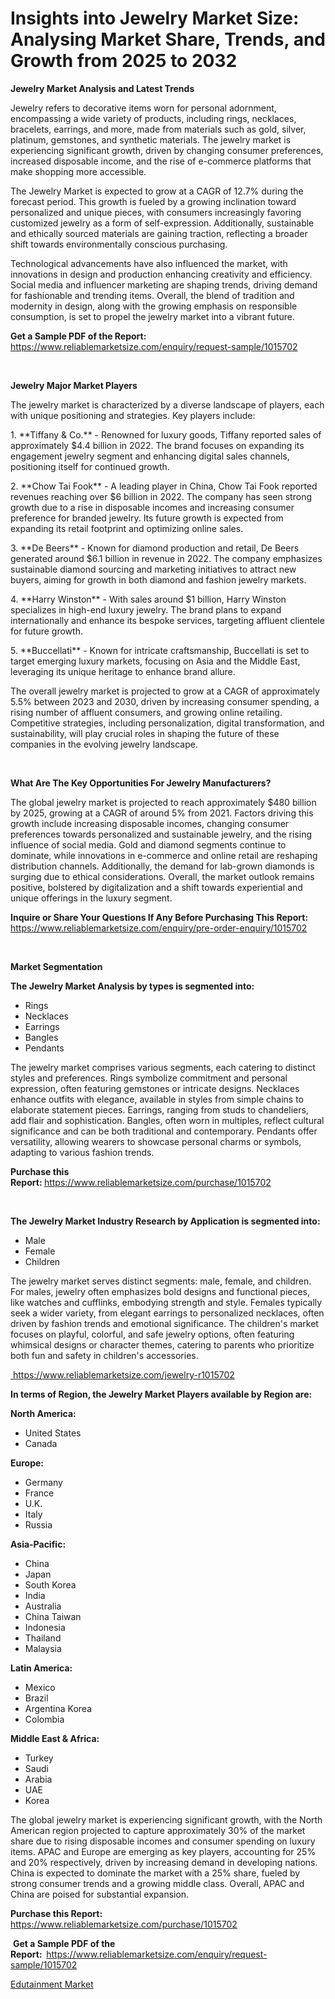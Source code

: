 <p><h1>Insights into Jewelry Market Size: Analysing Market Share, Trends, and Growth from 2025 to 2032</h1></p><p><strong>Jewelry Market Analysis and Latest Trends</strong></p>
<p><p>Jewelry refers to decorative items worn for personal adornment, encompassing a wide variety of products, including rings, necklaces, bracelets, earrings, and more, made from materials such as gold, silver, platinum, gemstones, and synthetic materials. The jewelry market is experiencing significant growth, driven by changing consumer preferences, increased disposable income, and the rise of e-commerce platforms that make shopping more accessible.</p><p>The Jewelry Market is expected to grow at a CAGR of 12.7% during the forecast period. This growth is fueled by a growing inclination toward personalized and unique pieces, with consumers increasingly favoring customized jewelry as a form of self-expression. Additionally, sustainable and ethically sourced materials are gaining traction, reflecting a broader shift towards environmentally conscious purchasing.</p><p>Technological advancements have also influenced the market, with innovations in design and production enhancing creativity and efficiency. Social media and influencer marketing are shaping trends, driving demand for fashionable and trending items. Overall, the blend of tradition and modernity in design, along with the growing emphasis on responsible consumption, is set to propel the jewelry market into a vibrant future.</p></p>
<p><strong>Get a Sample PDF of the Report:&nbsp;</strong> <a href="https://www.reliablemarketsize.com/enquiry/request-sample/1015702?utm_campaign=2628&utm_medium=2&utm_source=Github&utm_content=ia&utm_term=05042025&utm_id=jewelry">https://www.reliablemarketsize.com/enquiry/request-sample/1015702</a></p>
<p>&nbsp;</p>
<p><strong>Jewelry Major Market Players</strong></p>
<p><p>The jewelry market is characterized by a diverse landscape of players, each with unique positioning and strategies. Key players include:</p><p>1. **Tiffany & Co.** - Renowned for luxury goods, Tiffany reported sales of approximately $4.4 billion in 2022. The brand focuses on expanding its engagement jewelry segment and enhancing digital sales channels, positioning itself for continued growth.</p><p>2. **Chow Tai Fook** - A leading player in China, Chow Tai Fook reported revenues reaching over $6 billion in 2022. The company has seen strong growth due to a rise in disposable incomes and increasing consumer preference for branded jewelry. Its future growth is expected from expanding its retail footprint and optimizing online sales.</p><p>3. **De Beers** - Known for diamond production and retail, De Beers generated around $6.1 billion in revenue in 2022. The company emphasizes sustainable diamond sourcing and marketing initiatives to attract new buyers, aiming for growth in both diamond and fashion jewelry markets.</p><p>4. **Harry Winston** - With sales around $1 billion, Harry Winston specializes in high-end luxury jewelry. The brand plans to expand internationally and enhance its bespoke services, targeting affluent clientele for future growth.</p><p>5. **Buccellati** - Known for intricate craftsmanship, Buccellati is set to target emerging luxury markets, focusing on Asia and the Middle East, leveraging its unique heritage to enhance brand allure.</p><p>The overall jewelry market is projected to grow at a CAGR of approximately 5.5% between 2023 and 2030, driven by increasing consumer spending, a rising number of affluent consumers, and growing online retailing. Competitive strategies, including personalization, digital transformation, and sustainability, will play crucial roles in shaping the future of these companies in the evolving jewelry landscape.</p></p>
<p>&nbsp;</p>
<p><strong>What Are The Key Opportunities For Jewelry Manufacturers?</strong></p>
<p><p>The global jewelry market is projected to reach approximately $480 billion by 2025, growing at a CAGR of around 5% from 2021. Factors driving this growth include increasing disposable incomes, changing consumer preferences towards personalized and sustainable jewelry, and the rising influence of social media. Gold and diamond segments continue to dominate, while innovations in e-commerce and online retail are reshaping distribution channels. Additionally, the demand for lab-grown diamonds is surging due to ethical considerations. Overall, the market outlook remains positive, bolstered by digitalization and a shift towards experiential and unique offerings in the luxury segment.</p></p>
<p><strong>Inquire or Share Your Questions If Any Before Purchasing This Report:</strong> <a href="https://www.reliablemarketsize.com/enquiry/pre-order-enquiry/1015702?utm_campaign=2628&utm_medium=2&utm_source=Github&utm_content=ia&utm_term=05042025&utm_id=jewelry">https://www.reliablemarketsize.com/enquiry/pre-order-enquiry/1015702</a></p>
<p>&nbsp;</p>
<p><strong>Market Segmentation</strong></p>
<p><strong>The Jewelry Market Analysis by types is segmented into:</strong></p>
<p><ul><li>Rings</li><li>Necklaces</li><li>Earrings</li><li>Bangles</li><li>Pendants</li></ul></p>
<p><p>The jewelry market comprises various segments, each catering to distinct styles and preferences. Rings symbolize commitment and personal expression, often featuring gemstones or intricate designs. Necklaces enhance outfits with elegance, available in styles from simple chains to elaborate statement pieces. Earrings, ranging from studs to chandeliers, add flair and sophistication. Bangles, often worn in multiples, reflect cultural significance and can be both traditional and contemporary. Pendants offer versatility, allowing wearers to showcase personal charms or symbols, adapting to various fashion trends.</p></p>
<p><strong>Purchase this Report:&nbsp;</strong><a href="https://www.reliablemarketsize.com/purchase/1015702?utm_campaign=2628&utm_medium=2&utm_source=Github&utm_content=ia&utm_term=05042025&utm_id=jewelry">https://www.reliablemarketsize.com/purchase/1015702</a></p>
<p>&nbsp;</p>
<p><strong>The Jewelry Market Industry Research by Application is segmented into:</strong></p>
<p><ul><li>Male</li><li>Female</li><li>Children</li></ul></p>
<p><p>The jewelry market serves distinct segments: male, female, and children. For males, jewelry often emphasizes bold designs and functional pieces, like watches and cufflinks, embodying strength and style. Females typically seek a wider variety, from elegant earrings to personalized necklaces, often driven by fashion trends and emotional significance. The children's market focuses on playful, colorful, and safe jewelry options, often featuring whimsical designs or character themes, catering to parents who prioritize both fun and safety in children's accessories.</p></p>
<p><a href="https://www.reliablemarketsize.com/jewelry-r1015702?utm_campaign=2628&utm_medium=2&utm_source=Github&utm_content=ia&utm_term=05042025&utm_id=jewelry">&nbsp;https://www.reliablemarketsize.com/jewelry-r1015702</a></p>
<p><strong>In terms of Region, the Jewelry Market Players available by Region are:</strong></p>
<p>
    <p> <strong> North America: </strong>
        <ul>
            <li>United States</li>
            <li>Canada</li>
        </ul>
        </p> 
    <p> <strong> Europe: </strong>
        <ul>
            <li>Germany</li>
            <li>France</li>
            <li>U.K.</li>
            <li>Italy</li>
            <li>Russia</li>
        </ul>
        </p> 
    <p> <strong> Asia-Pacific: </strong>
        <ul>
            <li>China</li>
            <li>Japan</li>
            <li>South Korea</li>
            <li>India</li>
            <li>Australia</li>
            <li>China Taiwan</li>
            <li>Indonesia</li>
            <li>Thailand</li>
            <li>Malaysia</li>
        </ul>
        </p> 
    <p> <strong> Latin America: </strong>
        <ul>
            <li>Mexico</li>
            <li>Brazil</li>
            <li>Argentina Korea</li>
            <li>Colombia</li>
        </ul>
        </p> 
    <p> <strong> Middle East & Africa: </strong>
        <ul>
            <li>Turkey</li>
            <li>Saudi</li>
            <li>Arabia</li>
            <li>UAE</li>
            <li>Korea</li>
        </ul>
    </p>
    </p>
<p><p>The global jewelry market is experiencing significant growth, with the North American region projected to capture approximately 30% of the market share due to rising disposable incomes and consumer spending on luxury items. APAC and Europe are emerging as key players, accounting for 25% and 20% respectively, driven by increasing demand in developing nations. China is expected to dominate the market with a 25% share, fueled by strong consumer trends and a growing middle class. Overall, APAC and China are poised for substantial expansion.</p></p>
<p><strong>Purchase this Report: </strong><a href="https://www.reliablemarketsize.com/purchase/1015702?utm_campaign=2628&utm_medium=2&utm_source=Github&utm_content=ia&utm_term=05042025&utm_id=jewelry">https://www.reliablemarketsize.com/purchase/1015702</a></p>
<p>&nbsp;<strong>Get a Sample PDF of the Report:&nbsp;&nbsp;</strong><a href="https://www.reliablemarketsize.com/enquiry/request-sample/1015702?utm_campaign=2628&utm_medium=2&utm_source=Github&utm_content=ia&utm_term=05042025&utm_id=jewelry">https://www.reliablemarketsize.com/enquiry/request-sample/1015702</a></p>
<p><strong></strong></p>
<p><p><a href="https://github.com/toldenargelia86/Market-Research-Report-List-1/blob/main/edutainment-market.md?utm_campaign=2628&utm_medium=2&utm_source=Github&utm_content=ia&utm_term=05042025&utm_id=jewelry">Edutainment Market</a></p></p>